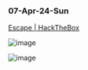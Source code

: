 ### 07-Apr-24-Sun

[Escape | HackTheBox](https://app.hackthebox.com/machines/Escape)

![image](https://github.com/r1skkam/HackTheBox-Walkthroughs/assets/58542375/58dc0b6a-e0d6-420d-bd8d-1f1aa7418287)

![image](https://github.com/r1skkam/HackTheBox-Walkthroughs/assets/58542375/993c7b71-fb42-434a-80d3-9ca4e0617927)

